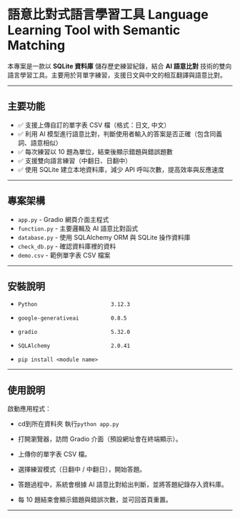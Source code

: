 # 語意比對式語言學習工具 Language Learning Tool with Semantic Matching

本專案是一款以 **SQLite 資料庫** 儲存歷史練習紀錄，結合 **AI 語意比對** 技術的雙向語言學習工具。主要用於背單字練習，支援日文與中文的相互翻譯與語意比對。
 
--- 
 
## 主要功能 
 
- ✅ 支援上傳自訂的單字表 CSV 檔（格式：日文, 中文）
- ✅ 利用 AI 模型進行語意比對，判斷使用者輸入的答案是否正確（包含同義詞、語意相似）
- ✅ 每次練習以 10 題為單位，結束後顯示錯題與錯誤題數 
- ✅ 支援雙向語言練習（中翻日、日翻中）
- ✅ 使用 SQLite 建立本地資料庫，減少 API 呼叫次數，提高效率與反應速度 
 
--- 
 
## 專案架構 
 
- `app.py` - Gradio 網頁介面主程式 
- `function.py` - 主要邏輯及 AI 語意比對函式 
- `database.py` - 使用 SQLAlchemy ORM 與 SQLite 操作資料庫 
- `check_db.py` - 確認資料庫裡的資料 
- `demo.csv` - 範例單字表 CSV 檔案 
 
--- 
 
## 安裝說明 

- `Python                       3.12.3`
- `google-generativeai          0.8.5`
- `gradio                       5.32.0`
- `SQLAlchemy                   2.0.41`
 
- `pip install <module name>`

--- 

## 使用說明  
  
啟動應用程式：  
- cd到所在資料夾  執行`python app.py`  
- 打開瀏覽器，訪問 Gradio 介面（預設網址會在終端顯示）。   
  
- 上傳你的單字表 CSV 檔。  
- 選擇練習模式（日翻中 / 中翻日），開始答題。  
- 答題過程中，系統會根據 AI 語意比對給出判斷，並將答題紀錄存入資料庫。  
- 每 10 題結束會顯示錯題與錯誤次數，並可回首頁重置。  
   
 --- 
